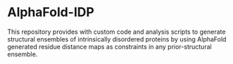 # AlphaFold-IDP
This repository provides with custom code and analysis scripts to generate structural ensembles of intrinsically disordered proteins by using AlphaFold generated residue distance maps as constraints in any prior-structural ensemble.

